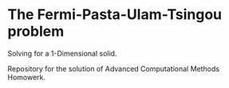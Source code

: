# The Fermi-Pasta-Ulam-Tsingou problem
Solving for a 1-Dimensional solid. 

Repository for the solution of Advanced Computational Methods Homowerk.

